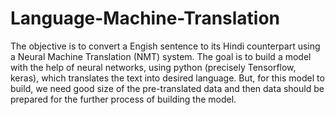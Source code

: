 # Language-Machine-Translation
The objective is to convert a Engish sentence to its Hindi counterpart using a Neural Machine Translation (NMT) system. The goal is to build a model with the help of neural networks, using python (precisely Tensorflow, keras), which translates the text into desired language. But, for this model to build, we need good size of the pre-translated data and then data should be prepared for the further process of building the model.
